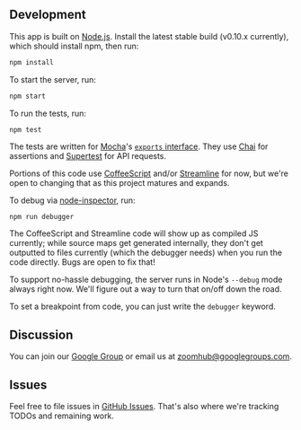 ## Development

This app is built on [Node.js](http://nodejs.org/). Install the latest stable
build (v0.10.x currently), which should install npm, then run:

```bash
npm install
```

To start the server, run:

```bash
npm start
```

To run the tests, run:

```bash
npm test
```

The tests are written for [Mocha](http://visionmedia.github.io/mocha/)'s
[`exports` interface](http://visionmedia.github.io/mocha/#exports-interface).
They use [Chai](http://chaijs.com/) for assertions and
[Supertest](https://github.com/visionmedia/supertest) for API requests.

Portions of this code use [CoffeeScript](http://coffeescript.org/) and/or
[Streamline](https://github.com/Sage/streamlinejs) for now, but we're open to
changing that as this project matures and expands.

To debug via [node-inspector](https://github.com/node-inspector/node-inspector),
run:

```
npm run debugger
```

The CoffeeScript and Streamline code will show up as compiled JS currently;
while source maps get generated internally, they don't get outputted to files
currently (which the debugger needs) when you run the code directly.
Bugs are open to fix that!

To support no-hassle debugging, the server runs in Node's `--debug` mode
always right now. We'll figure out a way to turn that on/off down the road.

To set a breakpoint from code, you can just write the `debugger` keyword.


## Discussion

You can join our [Google Group](https://groups.google.com/group/zoomhub) or
email us at [zoomhub@googlegroups.com](mailto:zoomhub@googlegroups.com).


## Issues

Feel free to file issues in [GitHub Issues](https://github.com/zoomhub/zoomhub/issues).
That's also where we're tracking TODOs and remaining work.

